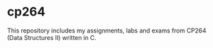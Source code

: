 # cp264

This repository includes my assignments, labs and exams from CP264 (Data Structures II) written in C.
